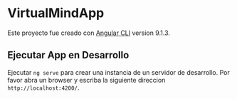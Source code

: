 # VirtualMindApp

Este proyecto fue creado con [Angular CLI](https://github.com/angular/angular-cli) version 9.1.3.

## Ejecutar App en Desarrollo

Ejecutar `ng serve` para crear una instancia de un servidor de desarrollo. Por favor abra un browser y escriba la siguiente direccion `http://localhost:4200/`. 

